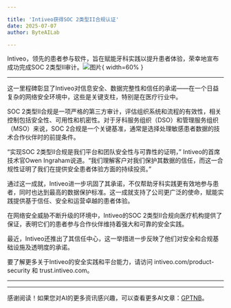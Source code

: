 ```yaml
---

title: 'Intiveo获得SOC 2类型II合规认证'
date: 2025-07-07
author: ByteAILab

---
```


Intiveo，领先的患者参与软件，旨在赋能牙科实践以提升患者体验，荣幸地宣布成功完成SOC 2类型II审计。![图片](https://ai-techpark.com/wp-content/uploads/Intiveo.jpg){ width=60% }

---
这一里程碑彰显了Intiveo对信息安全、数据完整性和信任的承诺——在一个日益复杂的网络安全环境中，这些是关键支柱，特别是在医疗行业中。

SOC 2类型II合规是一项严格的第三方审计，评估组织系统和流程的有效性，相关控制包括安全性、可用性和机密性。对于牙科服务组织（DSO）和管理服务组织（MSO）来说，SOC 2合规是一个关键基准，通常是选择处理敏感患者数据的技术合作伙伴时的前提条件。

“实现SOC 2类型II合规是我们平台和团队安全性与可靠性的证明，” Intiveo的首席技术官Owen Ingraham说道。“我们理解客户对我们保护其数据的信任，而这一合规性证明了我们在提供安全患者体验方面的持续投资。”

通过这一成就，Intiveo进一步巩固了其承诺，不仅帮助牙科实践更有效地参与患者，同时也达到最高的数据保护标准。这一成就支持了公司更广泛的使命，赋能实践提供基于信任、安全和运营卓越的患者体验。

在网络安全威胁不断升级的环境中，Intiveo的SOC 2类型II合规向医疗机构提供了保证，表明它们的患者参与合作伙伴维持着强大和可靠的安全实践。

最近，Intiveo还推出了其信任中心，这一举措进一步反映了他们对安全和合规基础设施及透明度的承诺。

要了解更多关于Intiveo的安全实践和平台能力，请访问 intiveo.com/product-security 和 trust.intiveo.com。

---
---
感谢阅读！如果您对AI的更多资讯感兴趣，可以查看更多AI文章：[GPTNB](https://gptnb.com)。